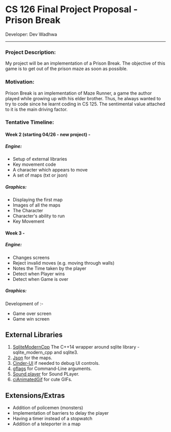 # CS 126 Final Project Proposal - Prison Break

Developer: Dev Wadhwa

---

### Project Description:
 My project will be an implementation of a Prison Break.
 The objective of this game is to get out of the prison maze as soon as possible.  
    
### Motivation:
 Prison Break is an implementation of Maze Runner, a game the author played while growing up with his elder brother.
 Thus, he always wanted to try to code since he learnt coding in CS 125.
 The sentimental value attached to it is the main driving factor.  

### Tentative Timeline:

#### Week 2 (starting 04/26 - new project) - 

##### Engine: 
* Setup of external libraries 
* Key movement code
* A character which appears to move
* A set of maps (txt or json)

##### Graphics: 
* Displaying the first map
* Images of all the maps
* The Character
* Character's ability to run
* Key Movement

#### Week 3 - 
##### Engine: 
* Changes screens
* Reject invalid moves (e.g. moving through walls)
* Notes the Time taken by the player
* Detect when Player wins
* Detect when Game is over

##### Graphics: 
Development of :-
* Game over screen
* Game win screen

## External Libraries

1. [SqliteModernCpp](https://github.com/SqliteModernCpp/sqlite_modern_cpp) 
    The C++14 wrapper around sqlite library - sqlite_modern_cpp and sqlite3.
2. [Json](https://github.com/nlohmann/json) for the maps.
3. [Cinder-UI](https://github.com/rezaali/Cinder-UI) if needed to debug UI controls.
4. [gflags](https://github.com/gflags/gflags) for Command-Line arguments.
5. [Sound player](https://github.com/redpaperheart/Cinder-SoundPlayer) for Sound PLayer.
6. [ciAnimatedGif](https://github.com/cwhitney/ciAnimatedGif) for cute GIFs.

## Extensions/Extras
* Addition of policemen (monsters)
* Implementation of barriers to delay the player 
* Having a timer instead of a stopwatch
* Addition of a teleporter in a map